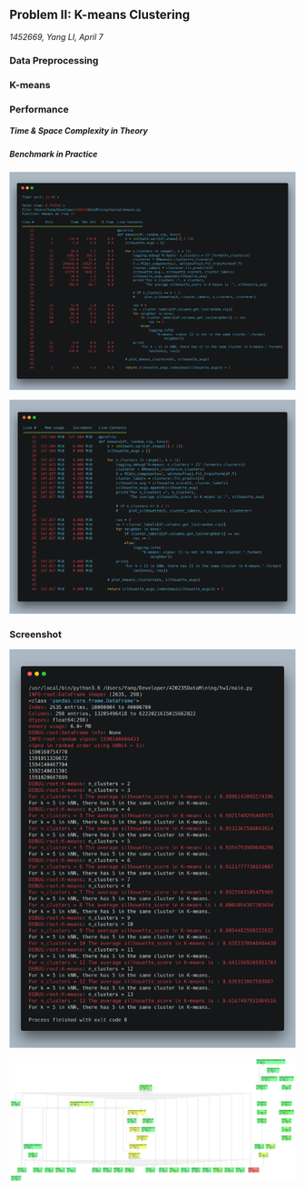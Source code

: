 ## Problem II: K-means Clustering

*1452669, Yang LI, April 7* 

### Data Preprocessing



### K-means



### Performance

##### Time & Space Complexity in Theory



##### Benchmark in Practice



![](../res/q2line.png)

![](../res/q2mem.png)

### Screenshot

![](../res/q2res.png)

![](../res/q2profile.png)